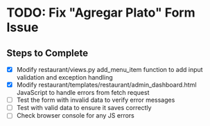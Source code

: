 # TODO: Fix "Agregar Plato" Form Issue

## Steps to Complete

- [x] Modify restaurant/views.py add_menu_item function to add input validation and exception handling
- [x] Modify restaurant/templates/restaurant/admin_dashboard.html JavaScript to handle errors from fetch request
- [ ] Test the form with invalid data to verify error messages
- [ ] Test with valid data to ensure it saves correctly
- [ ] Check browser console for any JS errors
